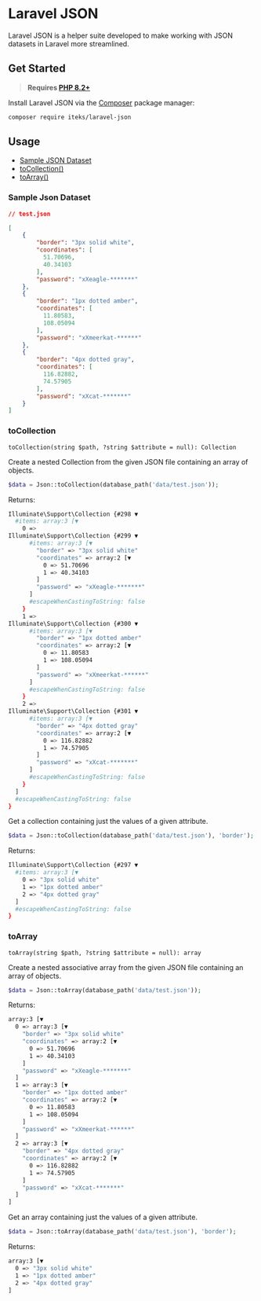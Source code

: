 # Laravel JSON

Laravel JSON is a helper suite developed to make working with JSON datasets in Laravel more streamlined.

## Get Started

> **Requires [PHP 8.2+](https://php.net/releases/)**

Install Laravel JSON via the [Composer](https://getcomposer.org/) package manager:

```bash
composer require iteks/laravel-json
```

## Usage

- [Sample JSON Dataset](#sample-json-dataset)
- [toCollection()](#tocollection)
- [toArray()](#toarray)

### Sample Json Dataset

```json
// test.json

[
    {
        "border": "3px solid white",
        "coordinates": [
          51.70696,
          40.34103
        ],
        "password": "xXeagle-*******"
    },
    {
        "border": "1px dotted amber",
        "coordinates": [
          11.80583,
          108.05094
        ],
        "password": "xXmeerkat-******"
    },
    {
        "border": "4px dotted gray",
        "coordinates": [
          116.82882,
          74.57905
        ],
        "password": "xXcat-*******"
    }
]
```

### toCollection

`toCollection(string $path, ?string $attribute = null): Collection`

Create a nested Collection from the given JSON file containing an array of objects.

```php
$data = Json::toCollection(database_path('data/test.json'));
```

Returns:

```sh
Illuminate\Support\Collection {#298 ▼
  #items: array:3 [▼
    0 => 
Illuminate\Support\Collection {#299 ▼
      #items: array:3 [▼
        "border" => "3px solid white"
        "coordinates" => array:2 [▼
          0 => 51.70696
          1 => 40.34103
        ]
        "password" => "xXeagle-*******"
      ]
      #escapeWhenCastingToString: false
    }
    1 => 
Illuminate\Support\Collection {#300 ▼
      #items: array:3 [▼
        "border" => "1px dotted amber"
        "coordinates" => array:2 [▼
          0 => 11.80583
          1 => 108.05094
        ]
        "password" => "xXmeerkat-******"
      ]
      #escapeWhenCastingToString: false
    }
    2 => 
Illuminate\Support\Collection {#301 ▼
      #items: array:3 [▼
        "border" => "4px dotted gray"
        "coordinates" => array:2 [▼
          0 => 116.82882
          1 => 74.57905
        ]
        "password" => "xXcat-*******"
      ]
      #escapeWhenCastingToString: false
    }
  ]
  #escapeWhenCastingToString: false
}
```

Get a collection containing just the values of a given attribute.

```php
$data = Json::toCollection(database_path('data/test.json'), 'border');
```

Returns:

```sh
Illuminate\Support\Collection {#297 ▼
  #items: array:3 [▼
    0 => "3px solid white"
    1 => "1px dotted amber"
    2 => "4px dotted gray"
  ]
  #escapeWhenCastingToString: false
}
```

### toArray

`toArray(string $path, ?string $attribute = null): array`

Create a nested associative array from the given JSON file containing an array of objects.

```php
$data = Json::toArray(database_path('data/test.json'));
```

Returns:


```sh
array:3 [▼
  0 => array:3 [▼
    "border" => "3px solid white"
    "coordinates" => array:2 [▼
      0 => 51.70696
      1 => 40.34103
    ]
    "password" => "xXeagle-*******"
  ]
  1 => array:3 [▼
    "border" => "1px dotted amber"
    "coordinates" => array:2 [▼
      0 => 11.80583
      1 => 108.05094
    ]
    "password" => "xXmeerkat-******"
  ]
  2 => array:3 [▼
    "border" => "4px dotted gray"
    "coordinates" => array:2 [▼
      0 => 116.82882
      1 => 74.57905
    ]
    "password" => "xXcat-*******"
  ]
]
```

Get an array containing just the values of a given attribute.

```php
$data = Json::toArray(database_path('data/test.json'), 'border');
```

Returns:

```sh
array:3 [▼
  0 => "3px solid white"
  1 => "1px dotted amber"
  2 => "4px dotted gray"
]
```